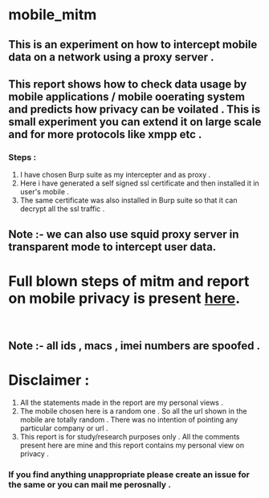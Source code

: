 # mobile_mitm
## This is an experiment on how to intercept mobile data on a network using a proxy server .

## This report shows how to check data usage by mobile applications / mobile ooerating system and predicts how privacy can be voilated . This is small experiment you can extend it on large scale and for more protocols like xmpp etc .

### Steps :
1. I have chosen Burp suite as my intercepter and as proxy .
2. Here i have generated a self signed ssl certificate and then installed it in user's mobile .
3. The same certificate was also installed in Burp suite so that it can decrypt all the ssl traffic .

## Note :- we can also use squid proxy server in transparent mode to intercept user data.

# Full blown steps of mitm and report on mobile privacy is present [here](https://github.com/mohitrajain/mobile_mitm/blob/master/mobile_privacy.pdf).
 
## Note :- all ids , macs , imei numbers are spoofed .

# Disclaimer :
1. All the statements made in the report are my personal views .
2. The mobile chosen here is a random one . So all the url shown in the mobile are totally random . There was no intention of pointing any particular company or url .
3. This report is for study/research purposes only . All the comments present here are mine and this report contains my personal view on privacy .

### If you find anything unappropriate please create an issue for the same or you can mail me perosnally .
